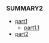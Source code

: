 ### SUMMARY2
* [part1](/source/part1/introduction.md)    
  * [part1.1](/source/part1/1.md)
* [part2](/source/part2/introduction.md)
